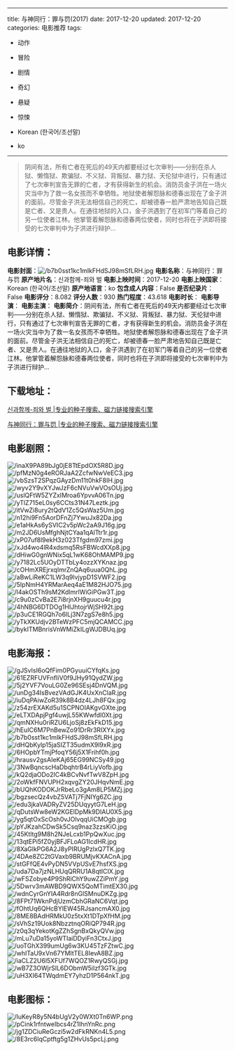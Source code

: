 
---
title: 与神同行：罪与罚(2017)
date: 2017-12-20
updated: 2017-12-20
categories: 电影推荐
tags:
- 动作
- 冒险
- 剧情
- 奇幻
- 悬疑
- 惊悚

- Korean (한국어/조선말)
- ko
---


> 阴间有法，所有亡者在死后的49天内都要经过七次审判——分别在杀人狱、懒惰狱、欺骗狱、不义狱、背叛狱、暴力狱、天伦狱中进行，只有通过了七次审判宣告无罪的亡者，才有获得新生的机会。消防员金子洪在一场火灾当中为了救一名女孩而不幸牺牲。地狱使者解怨脉和德春出现在了金子洪的面前。尽管金子洪无法相信自己的死亡，却被德春一脸严肃地告知自己既是亡者、又是贵人。在通往地狱的入口，金子洪遇到了在初军门等着自己的另一位使者江林。他掌管着解怨脉和德春两位使者，同时也将在子洪即将接受的七次审判中为子洪进行辩护...

## **电影详情**：

**电影封面**：<img src="https://image.tmdb.org/t/p/w200/b7b0sst1kc1mIkFHdSJ98mSfLRH.jpg" alt="/b7b0sst1kc1mIkFHdSJ98mSfLRH.jpg" title="/b7b0sst1kc1mIkFHdSJ98mSfLRH.jpg">
**电影名称**：与神同行：罪与罚
**原产地片名**：신과함께-죄와 벌
**电影上映时间**：2017-12-20
**电影上映国家**：Korean (한국어/조선말)
**原产地语言**：ko
**包含成人内容**：False
**是否纪录片**：False
**电影评分**：8.082
**评分人数**：930
**热门程度**：43.618
**电影时长**：
**电影导演**：
**电影主演**：
**电影简介**：阴间有法，所有亡者在死后的49天内都要经过七次审判——分别在杀人狱、懒惰狱、欺骗狱、不义狱、背叛狱、暴力狱、天伦狱中进行，只有通过了七次审判宣告无罪的亡者，才有获得新生的机会。消防员金子洪在一场火灾当中为了救一名女孩而不幸牺牲。地狱使者解怨脉和德春出现在了金子洪的面前。尽管金子洪无法相信自己的死亡，却被德春一脸严肃地告知自己既是亡者、又是贵人。在通往地狱的入口，金子洪遇到了在初军门等着自己的另一位使者江林。他掌管着解怨脉和德春两位使者，同时也将在子洪即将接受的七次审判中为子洪进行辩护...

## **下载地址**：
[신과함께-죄와 벌 |专业的种子搜索、磁力链接搜索引擎](https://movie.amd794.com:2083/?search=%EC%8B%A0%EA%B3%BC%ED%95%A8%EA%BB%98-%EC%A3%84%EC%99%80%20%EB%B2%8C&ordering=&mode=match_phrase&page_size=10&page=1)

[与神同行：罪与罚 |专业的种子搜索、磁力链接搜索引擎](https://movie.amd794.com:2083/?search=%E4%B8%8E%E7%A5%9E%E5%90%8C%E8%A1%8C%EF%BC%9A%E7%BD%AA%E4%B8%8E%E7%BD%9A&ordering=&mode=match_phrase&page_size=10&page=1)
 

## **电影剧照**：
<img src="https://image.tmdb.org/t/p/original/inaX9PA89bJg0jE8TtEpdOX5R8D.jpg" alt="/inaX9PA89bJg0jE8TtEpdOX5R8D.jpg" title="/inaX9PA89bJg0jE8TtEpdOX5R8D.jpg"><img src="https://image.tmdb.org/t/p/original/pfMzN0g4eRORJaA2ZcfwNwVeEC3.jpg" alt="/pfMzN0g4eRORJaA2ZcfwNwVeEC3.jpg" title="/pfMzN0g4eRORJaA2ZcfwNwVeEC3.jpg"><img src="https://image.tmdb.org/t/p/original/vbSzsT2SPqzGAyzDm11t0hkF8IH.jpg" alt="/vbSzsT2SPqzGAyzDm11t0hkF8IH.jpg" title="/vbSzsT2SPqzGAyzDm11t0hkF8IH.jpg"><img src="https://image.tmdb.org/t/p/original/wyv2Y9vXYJwJzF6cNVuVwVOsOUj.jpg" alt="/wyv2Y9vXYJwJzF6cNVuVwVOsOUj.jpg" title="/wyv2Y9vXYJwJzF6cNVuVwVOsOUj.jpg"><img src="https://image.tmdb.org/t/p/original/uslQFtW5ZYZxIMroa6YpvvA06Tn.jpg" alt="/uslQFtW5ZYZxIMroa6YpvvA06Tn.jpg" title="/uslQFtW5ZYZxIMroa6YpvvA06Tn.jpg"><img src="https://image.tmdb.org/t/p/original/yTlZ715eL0sy6CCts31N47Leztk.jpg" alt="/yTlZ715eL0sy6CCts31N47Leztk.jpg" title="/yTlZ715eL0sy6CCts31N47Leztk.jpg"><img src="https://image.tmdb.org/t/p/original/itVwZi8ury2tQdV1Zc5QsWaz5Um.jpg" alt="/itVwZi8ury2tQdV1Zc5QsWaz5Um.jpg" title="/itVwZi8ury2tQdV1Zc5QsWaz5Um.jpg"><img src="https://image.tmdb.org/t/p/original/n12hi9Fn5AorDFnZj7YwuJx82Da.jpg" alt="/n12hi9Fn5AorDFnZj7YwuJx82Da.jpg" title="/n12hi9Fn5AorDFnZj7YwuJx82Da.jpg"><img src="https://image.tmdb.org/t/p/original/e1aHkAs6ySVIC2v5pWc2aA9J16g.jpg" alt="/e1aHkAs6ySVIC2v5pWc2aA9J16g.jpg" title="/e1aHkAs6ySVIC2v5pWc2aA9J16g.jpg"><img src="https://image.tmdb.org/t/p/original/m2JD6UsMfghNjtCYaa1qAlTtr1r.jpg" alt="/m2JD6UsMfghNjtCYaa1qAlTtr1r.jpg" title="/m2JD6UsMfghNjtCYaa1qAlTtr1r.jpg"><img src="https://image.tmdb.org/t/p/original/xP07uf8l9ekH3z023Tfgdm97zmi.jpg" alt="/xP07uf8l9ekH3z023Tfgdm97zmi.jpg" title="/xP07uf8l9ekH3z023Tfgdm97zmi.jpg"><img src="https://image.tmdb.org/t/p/original/xJd4wo4lR4xdsmq5RsFBWcdXXp8.jpg" alt="/xJd4wo4lR4xdsmq5RsFBWcdXXp8.jpg" title="/xJd4wo4lR4xdsmq5RsFBWcdXXp8.jpg"><img src="https://image.tmdb.org/t/p/original/dHiwG0gnWNix5qL1wK68OhMAMP9.jpg" alt="/dHiwG0gnWNix5qL1wK68OhMAMP9.jpg" title="/dHiwG0gnWNix5qL1wK68OhMAMP9.jpg"><img src="https://image.tmdb.org/t/p/original/y7182Lc5UOyDTTbLy4ozzXYKnaz.jpg" alt="/y7182Lc5UOyDTTbLy4ozzXYKnaz.jpg" title="/y7182Lc5UOyDTTbLy4ozzXYKnaz.jpg"><img src="https://image.tmdb.org/t/p/original/cOHmXREjrxqImrZnQAq6uua0QhL.jpg" alt="/cOHmXREjrxqImrZnQAq6uua0QhL.jpg" title="/cOHmXREjrxqImrZnQAq6uua0QhL.jpg"><img src="https://image.tmdb.org/t/p/original/aBwLiReKC1LW3q9lvjypD1SVWF2.jpg" alt="/aBwLiReKC1LW3q9lvjypD1SVWF2.jpg" title="/aBwLiReKC1LW3q9lvjypD1SVWF2.jpg"><img src="https://image.tmdb.org/t/p/original/5IpNmH4YRMarAeq4aE1M82HJO75.jpg" alt="/5IpNmH4YRMarAeq4aE1M82HJO75.jpg" title="/5IpNmH4YRMarAeq4aE1M82HJO75.jpg"><img src="https://image.tmdb.org/t/p/original/l4akOSTh9sM2KdlmrlWiGiPGw3T.jpg" alt="/l4akOSTh9sM2KdlmrlWiGiPGw3T.jpg" title="/l4akOSTh9sM2KdlmrlWiGiPGw3T.jpg"><img src="https://image.tmdb.org/t/p/original/c9u0zCvBa2E7i8rjnXH9guucu4r.jpg" alt="/c9u0zCvBa2E7i8rjnXH9guucu4r.jpg" title="/c9u0zCvBa2E7i8rjnXH9guucu4r.jpg"><img src="https://image.tmdb.org/t/p/original/4hNBG6DTDOg1HIJhtojrWjSH92t.jpg" alt="/4hNBG6DTDOg1HIJhtojrWjSH92t.jpg" title="/4hNBG6DTDOg1HIJhtojrWjSH92t.jpg"><img src="https://image.tmdb.org/t/p/original/p3uCE1RGQh7o6lLj3N7zgS7e8h5.jpg" alt="/p3uCE1RGQh7o6lLj3N7zgS7e8h5.jpg" title="/p3uCE1RGQh7o6lLj3N7zgS7e8h5.jpg"><img src="https://image.tmdb.org/t/p/original/yTkXKUdjv2BTeWzPFC5mjQCAMCC.jpg" alt="/yTkXKUdjv2BTeWzPFC5mjQCAMCC.jpg" title="/yTkXKUdjv2BTeWzPFC5mjQCAMCC.jpg"><img src="https://image.tmdb.org/t/p/original/bykITMBnrisVnWMiZkILgWJDBUq.jpg" alt="/bykITMBnrisVnWMiZkILgWJDBUq.jpg" title="/bykITMBnrisVnWMiZkILgWJDBUq.jpg">

## **电影海报**：
<img src="https://image.tmdb.org/t/p/original/gJSvIsI6oQfFim0PGyuuiCYfqKs.jpg" alt="/gJSvIsI6oQfFim0PGyuuiCYfqKs.jpg" title="/gJSvIsI6oQfFim0PGyuuiCYfqKs.jpg"><img src="https://image.tmdb.org/t/p/original/61EZRFUVFnfIiV0f9JHy91QydZW.jpg" alt="/61EZRFUVFnfIiV0f9JHy91QydZW.jpg" title="/61EZRFUVFnfIiV0f9JHy91QydZW.jpg"><img src="https://image.tmdb.org/t/p/original/5j2YVF7VouLG0Ze96SEsj4DnVQM.jpg" alt="/5j2YVF7VouLG0Ze96SEsj4DnVQM.jpg" title="/5j2YVF7VouLG0Ze96SEsj4DnVQM.jpg"><img src="https://image.tmdb.org/t/p/original/unDg34IsBvezVAdGJK4UxXnClaR.jpg" alt="/unDg34IsBvezVAdGJK4UxXnClaR.jpg" title="/unDg34IsBvezVAdGJK4UxXnClaR.jpg"><img src="https://image.tmdb.org/t/p/original/iuDqPAiwZoR39k8B4dz4LJh8FQx.jpg" alt="/iuDqPAiwZoR39k8B4dz4LJh8FQx.jpg" title="/iuDqPAiwZoR39k8B4dz4LJh8FQx.jpg"><img src="https://image.tmdb.org/t/p/original/z54zrEXAKd5u1SCPNOIAKgvGXte.jpg" alt="/z54zrEXAKd5u1SCPNOIAKgvGXte.jpg" title="/z54zrEXAKd5u1SCPNOIAKgvGXte.jpg"><img src="https://image.tmdb.org/t/p/original/eLTXDApjPgf4uwjL55KWwfdI0Xt.jpg" alt="/eLTXDApjPgf4uwjL55KWwfdI0Xt.jpg" title="/eLTXDApjPgf4uwjL55KWwfdI0Xt.jpg"><img src="https://image.tmdb.org/t/p/original/qmNXHu0riRZU6LjoSj8zEkFkD15.jpg" alt="/qmNXHu0riRZU6LjoSj8zEkFkD15.jpg" title="/qmNXHu0riRZU6LjoSj8zEkFkD15.jpg"><img src="https://image.tmdb.org/t/p/original/hEuIC6M7PnBewZo91DrRr3RIXYx.jpg" alt="/hEuIC6M7PnBewZo91DrRr3RIXYx.jpg" title="/hEuIC6M7PnBewZo91DrRr3RIXYx.jpg"><img src="https://image.tmdb.org/t/p/original/b7b0sst1kc1mIkFHdSJ98mSfLRH.jpg" alt="/b7b0sst1kc1mIkFHdSJ98mSfLRH.jpg" title="/b7b0sst1kc1mIkFHdSJ98mSfLRH.jpg"><img src="https://image.tmdb.org/t/p/original/dHQbKylp15jaSIZT35udmX9l9xR.jpg" alt="/dHQbKylp15jaSIZT35udmX9l9xR.jpg" title="/dHQbKylp15jaSIZT35udmX9l9xR.jpg"><img src="https://image.tmdb.org/t/p/original/6HOpbYTmjPfoqY56j5X1Frihf0h.jpg" alt="/6HOpbYTmjPfoqY56j5X1Frihf0h.jpg" title="/6HOpbYTmjPfoqY56j5X1Frihf0h.jpg"><img src="https://image.tmdb.org/t/p/original/hrausv2gsAIeKAj65EG99NCSy49.jpg" alt="/hrausv2gsAIeKAj65EG99NCSy49.jpg" title="/hrausv2gsAIeKAj65EG99NCSy49.jpg"><img src="https://image.tmdb.org/t/p/original/3NwBqncscHaDbqhtrB4rLiyVofb.jpg" alt="/3NwBqncscHaDbqhtrB4rLiyVofb.jpg" title="/3NwBqncscHaDbqhtrB4rLiyVofb.jpg"><img src="https://image.tmdb.org/t/p/original/kQ2djaODo2IC4kBCvNvfTwV8ZpH.jpg" alt="/kQ2djaODo2IC4kBCvNvfTwV8ZpH.jpg" title="/kQ2djaODo2IC4kBCvNvfTwV8ZpH.jpg"><img src="https://image.tmdb.org/t/p/original/2oWkfFNVUPH2xqvgZY20JHqvNmE.jpg" alt="/2oWkfFNVUPH2xqvgZY20JHqvNmE.jpg" title="/2oWkfFNVUPH2xqvgZY20JHqvNmE.jpg"><img src="https://image.tmdb.org/t/p/original/bUQhKODOKJrRbeLo3gAm8LP5MZj.jpg" alt="/bUQhKODOKJrRbeLo3gAm8LP5MZj.jpg" title="/bUQhKODOKJrRbeLo3gAm8LP5MZj.jpg"><img src="https://image.tmdb.org/t/p/original/bgzsecQz4vbZ5VATj7FjNIYg6ZC.jpg" alt="/bgzsecQz4vbZ5VATj7FjNIYg6ZC.jpg" title="/bgzsecQz4vbZ5VATj7FjNIYg6ZC.jpg"><img src="https://image.tmdb.org/t/p/original/edu3jkaVADRyZV25DUqyytG7LeH.jpg" alt="/edu3jkaVADRyZV25DUqyytG7LeH.jpg" title="/edu3jkaVADRyZV25DUqyytG7LeH.jpg"><img src="https://image.tmdb.org/t/p/original/qDutsWw8eW2KGElDpMk9DIAU0X5.jpg" alt="/qDutsWw8eW2KGElDpMk9DIAU0X5.jpg" title="/qDutsWw8eW2KGElDpMk9DIAU0X5.jpg"><img src="https://image.tmdb.org/t/p/original/yg5qtOxScOsh0vJOlvqqUiCMOgb.jpg" alt="/yg5qtOxScOsh0vJOlvqqUiCMOgb.jpg" title="/yg5qtOxScOsh0vJOlvqqUiCMOgb.jpg"><img src="https://image.tmdb.org/t/p/original/pYJKzahCDwSk5Csq9naz3zzsKiO.jpg" alt="/pYJKzahCDwSk5Csq9naz3zzsKiO.jpg" title="/pYJKzahCDwSk5Csq9naz3zzsKiO.jpg"><img src="https://image.tmdb.org/t/p/original/45Ktltg9M8h2NJeLcxb1PpQwXuc.jpg" alt="/45Ktltg9M8h2NJeLcxb1PpQwXuc.jpg" title="/45Ktltg9M8h2NJeLcxb1PpQwXuc.jpg"><img src="https://image.tmdb.org/t/p/original/13qtEPi5fZ0yjBFJFLoAG1IcdHR.jpg" alt="/13qtEPi5fZ0yjBFJFLoAG1IcdHR.jpg" title="/13qtEPi5fZ0yjBFJFLoAG1IcdHR.jpg"><img src="https://image.tmdb.org/t/p/original/8XaGlkPG6A2J8yPIRUgPzlxQ7TK.jpg" alt="/8XaGlkPG6A2J8yPIRUgPzlxQ7TK.jpg" title="/8XaGlkPG6A2J8yPIRUgPzlxQ7TK.jpg"><img src="https://image.tmdb.org/t/p/original/4DAe8ZC2tGVaxb9BRUMjvKXACnA.jpg" alt="/4DAe8ZC2tGVaxb9BRUMjvKXACnA.jpg" title="/4DAe8ZC2tGVaxb9BRUMjvKXACnA.jpg"><img src="https://image.tmdb.org/t/p/original/stGFfQE4vPyDN5VVpUSvE7hsfXS.jpg" alt="/stGFfQE4vPyDN5VVpUSvE7hsfXS.jpg" title="/stGFfQE4vPyDN5VVpUSvE7hsfXS.jpg"><img src="https://image.tmdb.org/t/p/original/uda7Da7jzNLHUqQRRU1A8qtICIX.jpg" alt="/uda7Da7jzNLHUqQRRU1A8qtICIX.jpg" title="/uda7Da7jzNLHUqQRRU1A8qtICIX.jpg"><img src="https://image.tmdb.org/t/p/original/wFSZobye4P9ShRiChY9uwZZiPmY.jpg" alt="/wFSZobye4P9ShRiChY9uwZZiPmY.jpg" title="/wFSZobye4P9ShRiChY9uwZZiPmY.jpg"><img src="https://image.tmdb.org/t/p/original/5Dwrv3mAWBD9QWX5QoMTimtEX30.jpg" alt="/5Dwrv3mAWBD9QWX5QoMTimtEX30.jpg" title="/5Dwrv3mAWBD9QWX5QoMTimtEX30.jpg"><img src="https://image.tmdb.org/t/p/original/wdnCyrGnYIA4Rdr8nGlSMnuDKZg.jpg" alt="/wdnCyrGnYIA4Rdr8nGlSMnuDKZg.jpg" title="/wdnCyrGnYIA4Rdr8nGlSMnuDKZg.jpg"><img src="https://image.tmdb.org/t/p/original/8FPt71WknPdjUzmCbhGRaNC6Vqt.jpg" alt="/8FPt71WknPdjUzmCbhGRaNC6Vqt.jpg" title="/8FPt71WknPdjUzmCbhGRaNC6Vqt.jpg"><img src="https://image.tmdb.org/t/p/original/fOhtUq6QHcBYlEW45RJsancmAX0.jpg" alt="/fOhtUq6QHcBYlEW45RJsancmAX0.jpg" title="/fOhtUq6QHcBYlEW45RJsancmAX0.jpg"><img src="https://image.tmdb.org/t/p/original/8ME8BAdHRMkU0z5txXt1DTpXfHM.jpg" alt="/8ME8BAdHRMkU0z5txXt1DTpXfHM.jpg" title="/8ME8BAdHRMkU0z5txXt1DTpXfHM.jpg"><img src="https://image.tmdb.org/t/p/original/sVhSz19Uok8NbzztnqORiQP794R.jpg" alt="/sVhSz19Uok8NbzztnqORiQP794R.jpg" title="/sVhSz19Uok8NbzztnqORiQP794R.jpg"><img src="https://image.tmdb.org/t/p/original/z0q3qYekotKgZZhSgnBxQkyQVw.jpg" alt="/z0q3qYekotKgZZhSgnBxQkyQVw.jpg" title="/z0q3qYekotKgZZhSgnBxQkyQVw.jpg"><img src="https://image.tmdb.org/t/p/original/mLu7uDa15yoWTIaiDDyiFn3CtxJ.jpg" alt="/mLu7uDa15yoWTIaiDDyiFn3CtxJ.jpg" title="/mLu7uDa15yoWTIaiDDyiFn3CtxJ.jpg"><img src="https://image.tmdb.org/t/p/original/uoTGhX399umUg6w3KU45TzFZtwC.jpg" alt="/uoTGhX399umUg6w3KU45TzFZtwC.jpg" title="/uoTGhX399umUg6w3KU45TzFZtwC.jpg"><img src="https://image.tmdb.org/t/p/original/whITaU9xVn67YMItTEL8IevA8BZ.jpg" alt="/whITaU9xVn67YMItTEL8IevA8BZ.jpg" title="/whITaU9xVn67YMItTEL8IevA8BZ.jpg"><img src="https://image.tmdb.org/t/p/original/iaCLZ2U6l5XFUf7WQOZ1RwyQSGj.jpg" alt="/iaCLZ2U6l5XFUf7WQOZ1RwyQSGj.jpg" title="/iaCLZ2U6l5XFUf7WQOZ1RwyQSGj.jpg"><img src="https://image.tmdb.org/t/p/original/wB7Z3OWjrSIL6DObmW5iIzf3GTk.jpg" alt="/wB7Z3OWjrSIL6DObmW5iIzf3GTk.jpg" title="/wB7Z3OWjrSIL6DObmW5iIzf3GTk.jpg"><img src="https://image.tmdb.org/t/p/original/uH3XI64TWqdmEY7yhzD1P564nkT.jpg" alt="/uH3XI64TWqdmEY7yhzD1P564nkT.jpg" title="/uH3XI64TWqdmEY7yhzD1P564nkT.jpg">

## **电影图标**：
<img src="https://image.tmdb.org/t/p/original/luKeyR8y5N4bUgV2y0WXt0Tn6WP.png" alt="/luKeyR8y5N4bUgV2y0WXt0Tn6WP.png" title="/luKeyR8y5N4bUgV2y0WXt0Tn6WP.png"><img src="https://image.tmdb.org/t/p/original/pCink1rfntweIbcs4rZ1IhnYnRc.png" alt="/pCink1rfntweIbcs4rZ1IhnYnRc.png" title="/pCink1rfntweIbcs4rZ1IhnYnRc.png"><img src="https://image.tmdb.org/t/p/original/jg1ZDCiuReGczi5w2dFkRNKn4L5.png" alt="/jg1ZDCiuReGczi5w2dFkRNKn4L5.png" title="/jg1ZDCiuReGczi5w2dFkRNKn4L5.png"><img src="https://image.tmdb.org/t/p/original/8E3rc6lqCptftg5g1ZHvUs5pcLj.png" alt="/8E3rc6lqCptftg5g1ZHvUs5pcLj.png" title="/8E3rc6lqCptftg5g1ZHvUs5pcLj.png">
